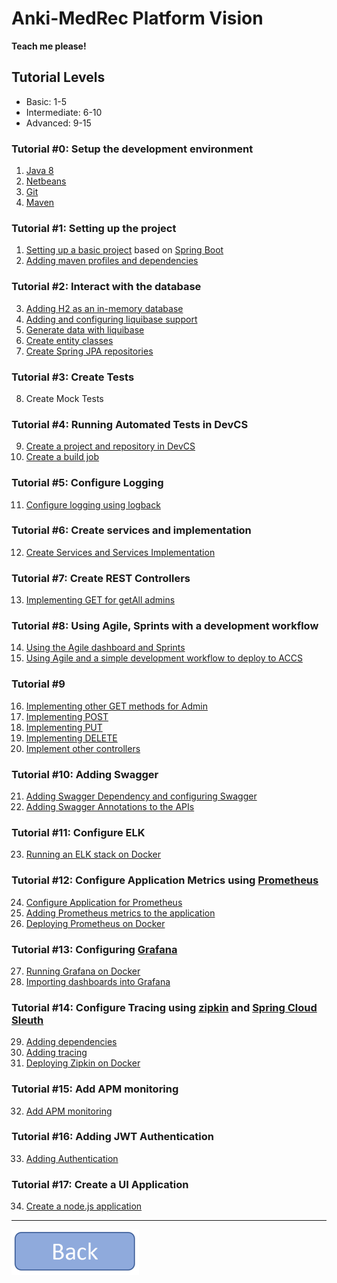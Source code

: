 **Anki-MedRec Platform Vision**
===================


**Teach me please!**

## Tutorial Levels

- Basic: 1-5
- Intermediate: 6-10
- Advanced: 9-15

### Tutorial #0: Setup the development environment
1. [Java 8](./basic/0.md)
2. [Netbeans](./basic/0.md)
3. [Git](./basic/0.md)
4. [Maven](./basic/0.md)

### Tutorial #1: Setting up the project

1. [Setting up a basic project](./basic/1.md) based on [Spring Boot](http://projects.spring.io/spring-boot/)
2. [Adding maven profiles and dependencies](./basic/2.md)

### Tutorial #2: Interact with the database
3. [Adding H2 as an in-memory database](./basic/3.md)
4. [Adding and configuring liquibase support](./basic/4.md)
5. [Generate data with liquibase](./basic/5.md)
6. [Create entity classes](./basic/6.md)
7. [Create Spring JPA repositories](./basic/7.md)

### Tutorial #3: Create Tests 
8. Create Mock Tests

### Tutorial #4: Running Automated Tests in DevCS
9. [Create a project and repository in DevCS](./basic/9.md)
10. [Create a build job](./basic/10.md)

### Tutorial #5: Configure Logging
11. [Configure logging using logback](./basic/11.md)

### Tutorial #6: Create services and implementation
12. [Create Services and Services Implementation](./intermediate/12.md)

### Tutorial #7: Create REST Controllers
13. [Implementing GET for getAll admins](./intermediate/13.md) 

### Tutorial #8: Using Agile, Sprints with a development workflow 
14. [Using the Agile dashboard and Sprints](./intermediate/14.md)
15. [Using Agile and a simple development workflow to deploy to ACCS](./intermediate/15.md)

### Tutorial #9
16. [Implementing other GET methods for Admin](./intermediate/16.md)
17. [Implementing POST](./intermediate/17.md)
18. [Implementing PUT](./intermediate/18.md)
19. [Implementing DELETE](./intermediate/19.md)
20. [Implement other controllers](./intermediate/20.md)

### Tutorial #10: Adding Swagger
21. [Adding Swagger Dependency and configuring Swagger](./intermediate/21.md)
22. [Adding Swagger Annotations to the APIs](./intermediate/22.md)

### Tutorial #11: Configure ELK
23. [Running an ELK stack on Docker](./advanced/23.md)

### Tutorial #12: Configure Application Metrics using [Prometheus](https://prometheus.io/)
24. [Configure Application for Prometheus]()
25. [Adding Prometheus metrics to the application]()
26. [Deploying Prometheus on Docker]()

### Tutorial #13: Configuring [Grafana](https://grafana.com/)
27. [Running Grafana on Docker]()
28. [Importing dashboards into Grafana]()

### Tutorial #14: Configure Tracing using [zipkin](http://zipkin.io/) and [Spring Cloud Sleuth](https://cloud.spring.io/spring-cloud-sleuth/)
29. [Adding dependencies]()
30. [Adding tracing]()
31. [Deploying Zipkin on Docker]()

### Tutorial #15: Add APM monitoring
32. [Add APM monitoring]()

### Tutorial #16: Adding JWT Authentication 
33. [Adding Authentication]()

### Tutorial #17: Create a UI Application
34. [Create a node.js application]()



----------

<a href="index" rel="Go back">![link text](back.png "Go Back")</a>

